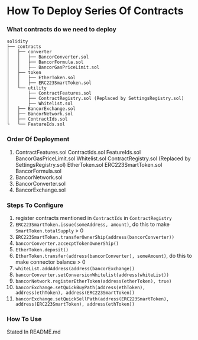 # How To Deploy Series Of Contracts

### What contracts do we need to deploy
```
solidity
├── contracts
│   ├── converter
│   │   ├── BancorConverter.sol
│   │   ├── BancorFormula.sol
│   │   ├── BancorGasPriceLimit.sol
│   ├── token
│   │   ├── EtherToken.sol
│   │   ├── ERC223SmartToken.sol
│   └── utility
│       ├── ContractFeatures.sol
│       ├── ContractRegistry.sol (Replaced by SettingsRegistry.sol)
│       ├── Whitelist.sol
│   ├── BancorExchange.sol
│   ├── BancorNetwork.sol
│   ├── ContractIds.sol
└   └── FeatureIds.sol
```

### Order Of Deployment
1.  ContractFeatures.sol
    ContractIds.sol
    FeatureIds.sol
    BancorGasPriceLimit.sol
    Whitelist.sol
    ContractRegistry.sol (Replaced by SettingsRegistry.sol)
    EtherToken.sol
    ERC223SmartToken.sol
    BancorFormula.sol 
2.  BancorNetwork.sol
3.  BancorConverter.sol
4.  BancorExchange.sol

### Steps To Configure
1. register contracts mentioned in `ContractIds` in `ContractRegistry`
2. `ERC223SmartToken.issue(someAddress, amount)`, do this to make `SmartToken.totalSupply` > 0
3. `ERC223SmartToken.transferOwnerShip(address(bancorConverter))`
4. `bancorConverter.accecptTokenOwnerShip()`
5. `EtherToken.deposit()`
6. `EtherToken.transfer(address(bancorConverter), someAmount)`, do this to make connector balance > 0
7. `whiteList.addAddress(address(bancorExchange))`
8. `bancorConverter.setConversionWhitelist(address(whiteList))`
9. `bancorNetwork.registerEtherToken(address(etherToken), true)`
10. `bancorExchange.setQuickBuyPath(address(ethToken), address(ethToken), address(ERC223SmartToken))`
11. `bancorExchange.setQuickSellPath(address(ERC223SmartToken), address(ERC223SmartToken), address(ethToken))`

### How To Use
Stated In README.md
